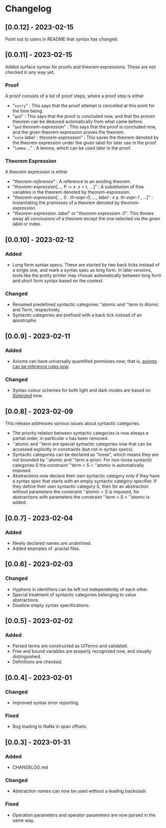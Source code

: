 # Changelog

## [0.0.12] - 2023-02-15

Point out to users in README that syntax has changed.

## [0.0.11] - 2023-02-15

Added surface syntax for proofs and theorem expressions. These are not checked in any way yet.

### Proof
A proof consists of a list of proof steps, where a proof step is either

* "`sorry`" : This says that the proof attempt is cancelled at this point for the time being.
* "`qed`" : This says that the proof is concluded now, and that the proven theorem can be deduced automatically from what came before.
* "`qed` *theorem-expression*" : This says that the proof is concluded now, and the given theorem expression proves the theorem. 
* "`note` *label* `:` *theorem-expression*" : This saves the theorem denoted by the theorem expression under the given label for later use in the proof.
* "`lemma` ..." : A lemma, which can be used later in the proof.

### Theorem Expression
A theorem expression is either

* "*theorem-reference*" : A reference to an existing theorem.
* "*theorem-expression*[..., P := x. x = t, ...]" : A substitution of free variables in the theorem denoted by *theorem-expression*.
* "*theorem-expression*[..., 0 : *th-expr-0*, ..., *label* : x y. *th-expr-1* , ...]" : Instantiating the premisses  of a theorem denoted by *theorem-expression*.
* "*theorem-expression*`.`*label*" or "*theorem-expression*`.`0": This throws away all conclusions of a theorem except the one selected via the given label or index. 



## [0.0.10] - 2023-02-12

### Added
- Long form syntax specs. These are started by two back ticks instead of a single one, and mark a syntax spec as long form. 
  In later versions, tools like the pretty printer may choose automatically between long form and short form syntax based on the context.

### Changed

- Renamed predefined syntactic categories ''atomic and ''term to Atomic and Term, respectively.
- Syntactic categories are prefixed with a back tick instead of an apostrophe.


## [0.0.9] - 2023-02-11

### Added

- Axioms can have universally quantified premisses now; that is, [axioms can be inference rules now](https://practal.com/press/aair/1/).

### Changed

- Syntax colour schemes for both light and dark modes are based on [*Solarized*](https://ethanschoonover.com/solarized/) now.

## [0.0.8] - 2023-02-09

This release addresses various issues about syntactic categories.

- The priority relation between syntactic categories is now always a partial order, in particular ⪪ has been removed.
- ''atomic and ''term are special syntactic categories now that can be accessed explicitly in constraints (but not in syntax specs).
- Syntactic categories can be declared as "loose", which means they are not bounded by ''atomic and ''term a-priori. For non-loose
  syntactic categories S the constraint ''term < S < ''atomic is automatically imposed.
- Abstractions now declare their own syntactic category only if they have a syntax spec that starts with an empty syntactic category specifier.
  If they define their own syntactic category S, then for an abstraction without parameters the constraint ''atomic < S is imposed,
  for abstractions with parameters the constraint ''term < S < ''atomic is added.


## [0.0.7] - 2023-02-04

### Added

- Newly declared names are underlined.
- Added examples of .practal files.

## [0.0.6] - 2023-02-03

### Changed

- Hyphens in identifiers can be left out independently of each other.
- Special treatment of syntactic categories belonging to value abstractions.
- Disallow empty syntax specifications.

## [0.0.5] - 2023-02-02

### Added

- Parsed terms are constructed as UITerms and validated.
- Free and bound variables are properly recognized now, and visually distinguished.
- Definitions are checked.

## [0.0.4] - 2023-02-01

### Changed

- Improved syntax error reporting.

### Fixed

- Bug leading to NaNs in span offsets.

## [0.0.3] - 2023-01-31

### Added

- CHANGELOG.md

### Changed

- Abstraction names can now be used without a leading backslash.

### Fixed

- Operation parameters and operator parameters are now parsed in the same way.